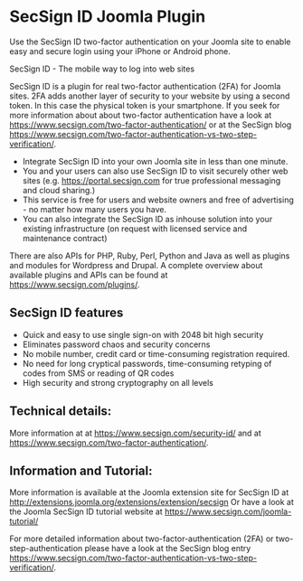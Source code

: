 SecSign ID Joomla Plugin
===========================

Use the SecSign ID two-factor authentication on your Joomla site to enable easy and secure login using your iPhone or Android phone.


SecSign ID - The mobile way to log into web sites

SecSign ID is a plugin for real two-factor authentication (2FA) for Joomla sites. 2FA adds another layer of security to your website by using a second token. In this case the physical token is your smartphone. 
If you seek for more information about about two-factor authentication have a look at <https://www.secsign.com/two-factor-authentication/> or at the SecSign blog <https://www.secsign.com/two-factor-authentication-vs-two-step-verification/>.

* Integrate SecSign ID into your own Joomla site in less than one minute.
* You and your users can also use SecSign ID to visit securely other web sites (e.g. <https://portal.secsign.com> for true professional messaging and cloud sharing.)
* This service is free for users and website owners and free of advertising - no matter how many users you have.
* You can also integrate the SecSign ID as inhouse solution into your existing infrastructure (on request with licensed service and maintenance contract)

There are also APIs for PHP, Ruby, Perl, Python and Java as well as plugins and modules for Wordpress and Drupal.
A complete overview about available plugins and APIs can be found at <https://www.secsign.com/plugins/>.

## SecSign ID features

* Quick and easy to use single sign-on with 2048 bit high security
* Eliminates password chaos and security concerns
* No mobile number, credit card or time-consuming registration required.
* No need for long cryptical passwords, time-consuming retyping of codes from SMS or reading of QR codes
* High security and strong cryptography on all levels

## Technical details:

More information at at <https://www.secsign.com/security-id/> and at <https://www.secsign.com/two-factor-authentication/>.

## Information and Tutorial:

More information is available at the Joomla extension site for SecSign ID at <http://extensions.joomla.org/extensions/extension/secsign>
Or have a look at the Joomla SecSign ID tutorial website at <https://www.secsign.com/joomla-tutorial/>

For more detailed information about two-factor-authentication (2FA) or two-step-authentication please have a look at the SecSign blog entry <https://www.secsign.com/two-factor-authentication-vs-two-step-verification/>.
